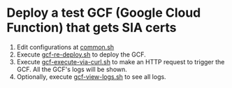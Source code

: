# Deploy a test GCF (Google Cloud Function) that gets SIA certs

1. Edit configurations at [common.sh](common.sh)
2. Execute [gcf-re-deploy.sh](gcf-re-deploy.sh) to deploy the GCF.
3. Execute [gcf-execute-via-curl.sh](gcf-execute-via-curl.sh) to make an HTTP request to trigger the GCF. All the GCF's logs will be shown.
4. Optionally, execute [gcf-view-logs.sh](gcf-view-logs.sh) to see all logs. 
